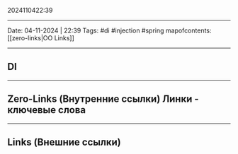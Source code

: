 2024110422:39
___
Date: 04-11-2024 | 22:39
Tags: #di #injection #spring
mapofcontents: [[zero-links|OO Links]]
___
## DI


-----
**Zero-Links**  (Внутренние ссылки) Линки - ключевые слова
-

------
**Links** (Внешние ссылки)
-
